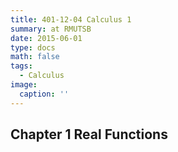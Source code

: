 ```yaml
---
title: 401-12-04 Calculus 1 
summary: at RMUTSB
date: 2015-06-01
type: docs
math: false
tags:
  - Calculus
image:
  caption: ''
---
```


## Chapter 1 Real Functions
